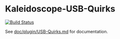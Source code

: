 # Kaleidoscope-USB-Quirks

[![Build Status][travis:image]][travis:status]

 [travis:image]: https://travis-ci.org/keyboardio/Kaleidoscope-USB-Quirks.svg?branch=master
 [travis:status]: https://travis-ci.org/keyboardio/Kaleidoscope-USB-Quirks

See [doc/plugin/USB-Quirks.md](doc/plugin/USB-Quirks.md) for documentation.
